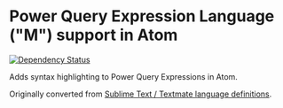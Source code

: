 # Power Query Expression Language ("M") support in Atom
[![Dependency Status](https://david-dm.org/acaprojects/language-m.svg)](https://david-dm.org/acaprojects/language-m)

Adds syntax highlighting to Power Query Expressions in Atom.

Originally converted from [Sublime Text / Textmate language definitions](https://github.com/Microsoft/DataConnectors/tree/master/editors/SublimeText).
